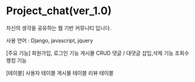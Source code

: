 # Project_chat(ver_1.0)
자신의 생각을 공유하는 웹 기반 커뮤니티 입니다.

사용 언어 : Django, javascript, jquery

[주요 기능]
회원가입, 로그인 기능
게시물 CRUD
댓글 / 대댓글 삽입,삭제 기능
조회수 랭킹 기능

[테이블]
사용자 테이블
게시물 테이블
리뷰 테이블
